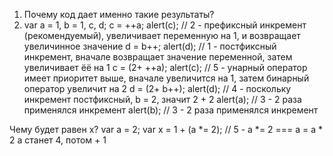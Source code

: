 1. Почему код дает именно такие результаты?
2. var a = 1, b = 1, c, d;
c = ++a; alert(c); // 2 - префиксный инкремент (рекомендуемый), увеличивает переменную на 1, и возвращает увеличинное значение
d = b++; alert(d); // 1 - постфиксный инкремент, вначале возвращает значение переменной, затем увеличивает ёё на 1
c = (2+ ++a); alert(c); // 5 - унарный оператор имеет приоритет выше, вначале увеличится на 1, затем бинарный оператор увеличит на 2
d = (2+ b++); alert(d); // 4 - поскольку инкремент постфиксный, b = 2, значит 2 + 2
alert(a); // 3 - 2 раза применялся инкремент
alert(b); // 3 - 2 раза применялся инкремент

Чему будет равен x?
var a = 2;
var x = 1 + (a *= 2); // 5 - a *= 2 === a = a * 2 a станет 4, потом + 1
